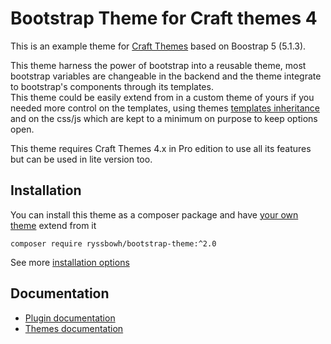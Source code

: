 # Bootstrap Theme for Craft themes 4

This is an example theme for [Craft Themes](https://plugins.craftcms.com/themes) based on Boostrap 5 (5.1.3).

This theme harness the power of bootstrap into a reusable theme, most bootstrap variables are changeable in the backend and the theme integrate to bootstrap's components through its templates.  
This theme could be easily extend from in a custom theme of yours if you needed more control on the templates, using themes [templates inheritance](https://puzzlers.run/plugins/themes/4.x/themes-2#inheritance) and on the css/js which are kept to a minimum on purpose to keep options open.

This theme requires Craft Themes 4.x in Pro edition to use all its features but can be used in lite version too.

## Installation

You can install this theme as a composer package and have [your own theme](https://puzzlers.run/plugins/themes/4.x/themes-2#creating-a-new-theme) extend from it

`composer require ryssbowh/bootstrap-theme:^2.0`

See more [installation options](https://puzzlers.run/plugins/bootstrap-theme/2.x/installation)

## Documentation

- [Plugin documentation](https://puzzlers.run/plugins/bootstrap-theme/2.x)
- [Themes documentation](https://puzzlers.run/plugins/themes/4.x)